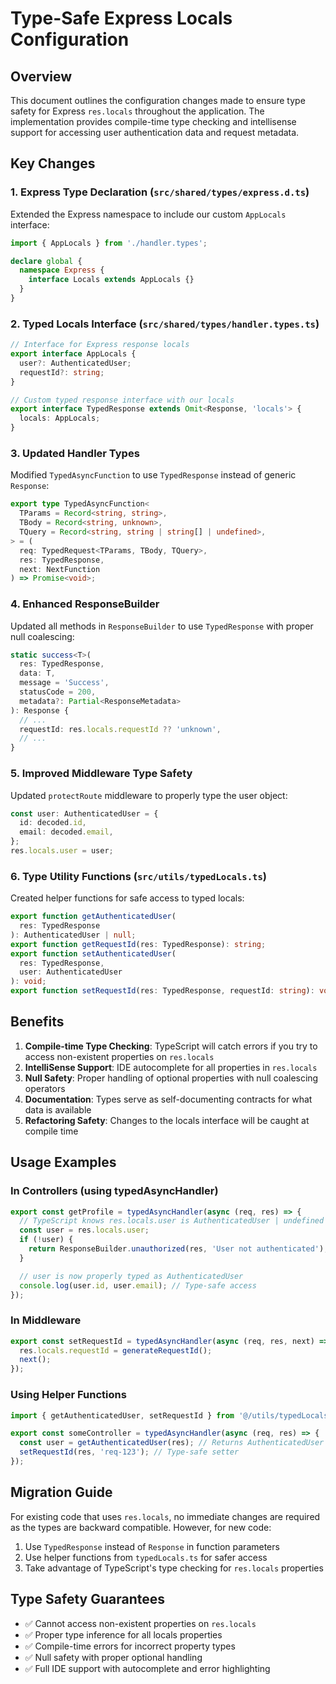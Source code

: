 # Type-Safe Express Locals Configuration

## Overview

This document outlines the configuration changes made to ensure type safety for
Express `res.locals` throughout the application. The implementation provides
compile-time type checking and intellisense support for accessing user
authentication data and request metadata.

## Key Changes

### 1. Express Type Declaration (`src/shared/types/express.d.ts`)

Extended the Express namespace to include our custom `AppLocals` interface:

```typescript
import { AppLocals } from './handler.types';

declare global {
  namespace Express {
    interface Locals extends AppLocals {}
  }
}
```

### 2. Typed Locals Interface (`src/shared/types/handler.types.ts`)

```typescript
// Interface for Express response locals
export interface AppLocals {
  user?: AuthenticatedUser;
  requestId?: string;
}

// Custom typed response interface with our locals
export interface TypedResponse extends Omit<Response, 'locals'> {
  locals: AppLocals;
}
```

### 3. Updated Handler Types

Modified `TypedAsyncFunction` to use `TypedResponse` instead of generic
`Response`:

```typescript
export type TypedAsyncFunction<
  TParams = Record<string, string>,
  TBody = Record<string, unknown>,
  TQuery = Record<string, string | string[] | undefined>,
> = (
  req: TypedRequest<TParams, TBody, TQuery>,
  res: TypedResponse,
  next: NextFunction
) => Promise<void>;
```

### 4. Enhanced ResponseBuilder

Updated all methods in `ResponseBuilder` to use `TypedResponse` with proper null
coalescing:

```typescript
static success<T>(
  res: TypedResponse,
  data: T,
  message = 'Success',
  statusCode = 200,
  metadata?: Partial<ResponseMetadata>
): Response {
  // ...
  requestId: res.locals.requestId ?? 'unknown',
  // ...
}
```

### 5. Improved Middleware Type Safety

Updated `protectRoute` middleware to properly type the user object:

```typescript
const user: AuthenticatedUser = {
  id: decoded.id,
  email: decoded.email,
};
res.locals.user = user;
```

### 6. Type Utility Functions (`src/utils/typedLocals.ts`)

Created helper functions for safe access to typed locals:

```typescript
export function getAuthenticatedUser(
  res: TypedResponse
): AuthenticatedUser | null;
export function getRequestId(res: TypedResponse): string;
export function setAuthenticatedUser(
  res: TypedResponse,
  user: AuthenticatedUser
): void;
export function setRequestId(res: TypedResponse, requestId: string): void;
```

## Benefits

1. **Compile-time Type Checking**: TypeScript will catch errors if you try to
   access non-existent properties on `res.locals`
2. **IntelliSense Support**: IDE autocomplete for all properties in `res.locals`
3. **Null Safety**: Proper handling of optional properties with null coalescing
   operators
4. **Documentation**: Types serve as self-documenting contracts for what data is
   available
5. **Refactoring Safety**: Changes to the locals interface will be caught at
   compile time

## Usage Examples

### In Controllers (using typedAsyncHandler)

```typescript
export const getProfile = typedAsyncHandler(async (req, res) => {
  // TypeScript knows res.locals.user is AuthenticatedUser | undefined
  const user = res.locals.user;
  if (!user) {
    return ResponseBuilder.unauthorized(res, 'User not authenticated');
  }

  // user is now properly typed as AuthenticatedUser
  console.log(user.id, user.email); // Type-safe access
});
```

### In Middleware

```typescript
export const setRequestId = typedAsyncHandler(async (req, res, next) => {
  res.locals.requestId = generateRequestId();
  next();
});
```

### Using Helper Functions

```typescript
import { getAuthenticatedUser, setRequestId } from '@/utils/typedLocals';

export const someController = typedAsyncHandler(async (req, res) => {
  const user = getAuthenticatedUser(res); // Returns AuthenticatedUser | null
  setRequestId(res, 'req-123'); // Type-safe setter
});
```

## Migration Guide

For existing code that uses `res.locals`, no immediate changes are required as
the types are backward compatible. However, for new code:

1. Use `TypedResponse` instead of `Response` in function parameters
2. Use helper functions from `typedLocals.ts` for safer access
3. Take advantage of TypeScript's type checking for `res.locals` properties

## Type Safety Guarantees

- ✅ Cannot access non-existent properties on `res.locals`
- ✅ Proper type inference for all locals properties
- ✅ Compile-time errors for incorrect property types
- ✅ Null safety with proper optional handling
- ✅ Full IDE support with autocomplete and error highlighting
